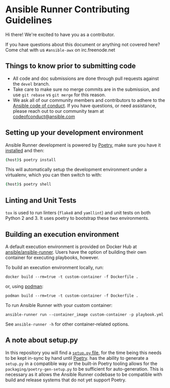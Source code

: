 # Ansible Runner Contributing Guidelines

Hi there! We're excited to have you as a contributor.

If you have questions about this document or anything not covered here? Come chat with us `#ansible-awx` on irc.freenode.net

## Things to know prior to submitting code

- All code and doc submissions are done through pull requests against the `devel` branch.
- Take care to make sure no merge commits are in the submission, and use `git rebase` vs `git merge` for this reason.
- We ask all of our community members and contributors to adhere to the [Ansible code of conduct](http://docs.ansible.com/ansible/latest/community/code_of_conduct.html). If you have questions, or need assistance, please reach out to our community team at [codeofconduct@ansible.com](mailto:codeofconduct@ansible.com)   

## Setting up your development environment

Ansible Runner development is powered by [Poetry](https://python-poetry.org/), make sure you have it [installed](https://python-poetry.org/docs/#installation) and then:

```bash
(host)$ poetry install
```

This will automatically setup the development environment under a virtualenv, which you can then switch to with:

```bash
(host)$ poetry shell
```

## Linting and Unit Tests

`tox` is used to run linters (`flake8` and `yamllint`) and unit tests on both Python 2 and 3. It uses poetry to bootstrap these two environments.

## Building an execution environment

A default execution environment is provided on Docker Hub at [ansible/ansible-runner](https://hub.docker.com/r/ansible/ansible-runner). Users have the option of building their own container for executing playbooks, however.

To build an execution environment locally, run:

`docker build --rm=true -t custom-container -f Dockerfile .`

or, using [podman](https://podman.io/releases/):

`podman build --rm=true -t custom-container -f Dockerfile .`

To run Ansible Runner with your custom container:

`ansible-runner run --container_image custom-container -p playbook.yml`

See `ansible-runner -h` for other container-related options.

## A note about setup.py

In this repository you will find a [`setup.py` file](https://docs.python.org/3/installing/index.html#installing-index),
for the time being this needs to be kept in-sync by hand until [Poetry](https://python-poetry.org/).
has the ability to generate a `setup.py` in a compatible way *or* the built-in
Poetry tooling allows for the `packaging/poetry-gen-setup.py` to be sufficient
for auto-generation. This is necessary as it allows the Ansible Runner codebase
to be compatible with build and release systems that do not yet support Poetry.
